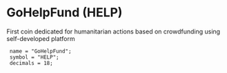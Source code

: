 # GoHelpFund (HELP)

First coin dedicated for humanitarian actions based on crowdfunding using self-developed platform

     name = "GoHelpFund";
     symbol = "HELP";
     decimals = 18;
